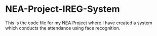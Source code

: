 # NEA-Project-IREG-System
This is the code file for my NEA Project where I have created a system which conducts the attendance using face recognition.
